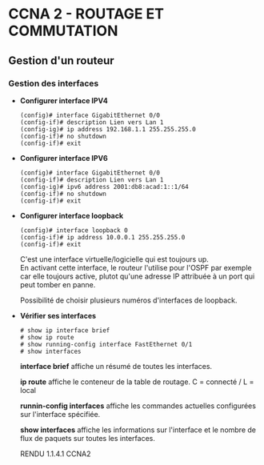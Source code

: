 # CCNA 2 - ROUTAGE ET COMMUTATION

## Gestion d'un routeur

### Gestion des interfaces

* **Configurer interface IPV4**
	```
	(config)# interface GigabitEthernet 0/0
	(config-if)# description Lien vers Lan 1
	(config-ig)# ip address 192.168.1.1 255.255.255.0
	(config-if)# no shutdown
	(config-if)# exit
	```

* **Configurer interface IPV6**
	```
	(config)# interface GigabitEthernet 0/0
	(config-if)# description Lien vers Lan 1
	(config-ig)# ipv6 address 2001:db8:acad:1::1/64
	(config-if)# no shutdown
	(config-if)# exit
	```

* **Configurer interface loopback**
	```
	(config)# interface loopback 0
	(config-if)# ip address 10.0.0.1 255.255.255.0
	(config-if)# exit
	```
	C'est une interface virtuelle/logicielle qui est toujours up.  
	En activant cette interface, le routeur	l'utilise pour l'OSPF par exemple car elle toujours active, plutot qu'une adresse IP attribuée à un port qui peut tomber en panne.  

	Possibilité de choisir plusieurs numéros d'interfaces de loopback.

* **Vérifier ses interfaces**
	```
	# show ip interface brief
	# show ip route
	# show running-config interface FastEthernet 0/1
	# show interfaces
	```
	**interface brief** affiche un résumé de toutes les interfaces.  

	**ip route** affiche le conteneur de la table de routage. C = connecté / L = local

	**runnin-config interfaces** affiche les commandes actuelles configurées sur l'interface spécifiée.

	**show interfaces** affiche les informations sur l'interface et le nombre de flux de paquets sur toutes les interfaces.

	RENDU 1.1.4.1 CCNA2


